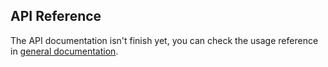 <!-- title: Readme; order: 0 -->

## API Reference

The API documentation isn't finish yet, you can check the usage reference in
[general documentation](/docs).
